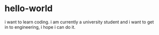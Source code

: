 # hello-world
i want to learn coding.
i am currently a university student and i want to get in to engineering, i hope i can do it.

